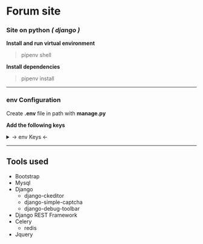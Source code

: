 # Forum site

### Site on python *( django )*

**Install and run virtual environment**
> pipenv shell

**Install dependencies**
> pipenv install

****
### env Configuration
Create **.env** file in path with **manage.py**

**Add the following keys**
<details>
  <summary> → env Keys ←</summary>
  <p>SECRET_KEY</p>
  <p>DB_NAME</p>
  <p>DB_USER</p>
  <p>DB_PASSWORD</p>
  <p>DB_HOST</p>
  <p>DB_PORT</p>
  <p>EMAIL_HOST_USER</p>
  <p>EMAIL_HOST_PASSWORD</p>
  <p>REDIS_HOST</p>
  <p>REDIS_PORT</p>
</details>

****
## Tools used 
- Bootstrap
- Mysql
- Django
    - django-ckeditor
    - django-simple-captcha
    - django-debug-toolbar
- Django REST Framework
- Celery 
  - redis
- Jquery
